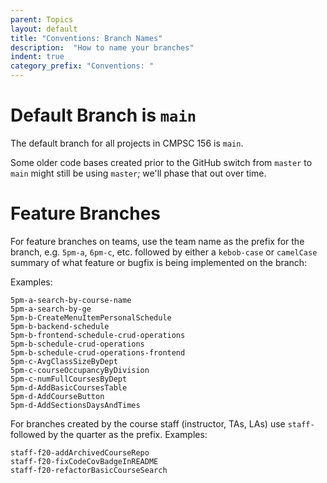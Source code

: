 ```yaml
---
parent: Topics
layout: default
title: "Conventions: Branch Names"
description:  "How to name your branches"
indent: true
category_prefix: "Conventions: "
---
```


# Default Branch is `main`

The default branch for all projects in CMPSC 156 is `main`.  

Some older code bases created prior to the GitHub switch from `master` to
`main` might still be using `master`; we'll phase that out over time.

# Feature Branches

For feature branches on teams, use the team name as the prefix for the branch, e.g. `5pm-a`, `6pm-c`, etc. followed by either a `kebob-case` or `camelCase` summary
of what feature or bugfix is being implemented on the branch:

Examples:

```
5pm-a-search-by-course-name
5pm-a-search-by-ge
5pm-b-CreateMenuItemPersonalSchedule
5pm-b-backend-schedule
5pm-b-frontend-schedule-crud-operations
5pm-b-schedule-crud-operations
5pm-b-schedule-crud-operations-frontend
5pm-c-AvgClassSizeByDept
5pm-c-courseOccupancyByDivision
5pm-c-numFullCoursesByDept
5pm-d-AddBasicCoursesTable
5pm-d-AddCourseButton
5pm-d-AddSectionsDaysAndTimes
```

For branches created by the course staff (instructor, TAs, LAs) use `staff-` followed by the quarter as the prefix.  Examples:

```
staff-f20-addArchivedCourseRepo
staff-f20-fixCodeCovBadgeInREADME
staff-f20-refactorBasicCourseSearch
```
